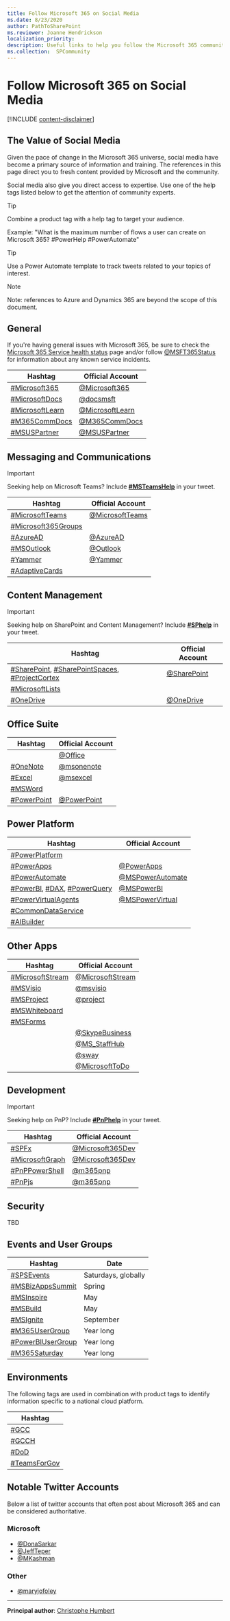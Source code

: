 ```yaml
---
title: Follow Microsoft 365 on Social Media
ms.date: 8/23/2020
author: PathToSharePoint
ms.reviewer: Joanne Hendrickson
localization_priority: 
description: Useful links to help you follow the Microsoft 365 community on social media
ms.collection:  SPCommunity
---
```


# Follow Microsoft 365 on Social Media

[!INCLUDE [content-disclaimer](includes/content-disclaimer.md)]

## The Value of Social Media

Given the pace of change in the Microsoft 365 universe, social media have become a primary source of information and training. The references in this page direct you to fresh content provided by Microsoft and the community.

Social media also give you direct access to expertise. Use one of the help tags listed below to get the attention of community experts.

> [!TIP]
> Combine a product tag with a help tag to target your audience.
>
> Example: "What is the maximum number of flows a user can create on Microsoft 365? #PowerHelp #PowerAutomate"
>

> [!TIP]
> Use a Power Automate template to track tweets related to your topics of interest.

>[!NOTE]
>Note: references to Azure and Dynamics 365 are beyond the scope of this document.

## General

If you're having general issues with Microsoft 365, be sure to check the [Microsoft 365 Service health status](https://status.office365.com/) page and/or follow [@MSFT365Status](https://twitter.com/MSFT365Status) for information about any known service incidents.

|Hashtag|Official Account|
|---|---|
|[#Microsoft365](https://twitter.com/hashtag/Microsoft365)|[@Microsoft365](https://twitter.com/Microsoft365)|
|[#MicrosoftDocs](https://twitter.com/hashtag/MicrosoftDocs)|[@docsmsft](https://twitter.com/docsmsft)|
|[#MicrosoftLearn](https://twitter.com/hashtag/MicrosoftLearn)|[@MicrosoftLearn](https://twitter.com/MicrosoftLearn)|
|[#M365CommDocs](https://twitter.com/hashtag/M365CommDocs)|[@M365CommDocs](https://twitter.com/M365CommDocs)|
|[#MSUSPartner](https://twitter.com/hashtag/MSUSPartner)|[@MSUSPartner](https://twitter.com/MSUSPartner)|

## Messaging and Communications

> [!IMPORTANT]
> Seeking help on Microsoft Teams? Include **[#MSTeamsHelp](https://twitter.com/hashtag/MSTeamsHelp)** in your tweet.

|Hashtag|Official Account|
|---|---|
|[#MicrosoftTeams](https://twitter.com/hashtag/MicrosoftTeams)|[@MicrosoftTeams](https://twitter.com/MicrosoftTeams)|
|[#Microsoft365Groups](https://twitter.com/hashtag/Microsoft365Groups)|
|[#AzureAD](https://twitter.com/hashtag/AzureAD)|[@AzureAD](https://twitter.com/azuread)|
|[#MSOutlook](https://twitter.com/hashtag/MSOutlook)|[@Outlook](https://twitter.com/Outlook)|
|[#Yammer](https://twitter.com/hashtag/Yammer)|[@Yammer](https://twitter.com/Yammer)|
|[#AdaptiveCards](https://twitter.com/hashtag/AdaptiveCards)||

## Content Management

> [!IMPORTANT]
> Seeking help on SharePoint and Content Management? Include **[#SPhelp](https://twitter.com/hashtag/SPhelp)** in your tweet.

|Hashtag|Official Account|
|---|---|
|[#SharePoint](https://twitter.com/hashtag/SharePoint), [#SharePointSpaces](https://twitter.com/hashtag/SharePointSpaces), [#ProjectCortex](https://twitter.com/hashtag/ProjectCortex)|[@SharePoint](https://twitter.com/SharePoint)|
|[#MicrosoftLists](https://twitter.com/hashtag/MicrosoftLists)||
|[#OneDrive](https://twitter.com/hashtag/OneDrive)|[@OneDrive](https://twitter.com/onedrive)|

## Office Suite

|Hashtag|Official Account|
|---|---|
||[@Office](https://twitter.com/Office)|
|[#OneNote](https://twitter.com/hashtag/OneNote)|[@msonenote](https://twitter.com/msonenote)|
|[#Excel](https://twitter.com/hashtag/Excel)|[@msexcel](https://twitter.com/msexcel)|
|[#MSWord](https://twitter.com/hashtag/MSWord)||
|[#PowerPoint](https://twitter.com/hashtag/PowerPoint)|[@PowerPoint](https://twitter.com/PowerPoint)|

## Power Platform

|Hashtag|Official Account|
|---|---|
|[#PowerPlatform](https://twitter.com/hashtag/PowerPlatform)||
|[#PowerApps](https://twitter.com/hashtag/PowerApps)|[@PowerApps](https://twitter.com/PowerApps)|
|[#PowerAutomate](https://twitter.com/hashtag/PowerAutomate)|[@MSPowerAutomate](https://twitter.com/MSPowerAutomate)|
|[#PowerBI](https://twitter.com/hashtag/PowerBI), [#DAX](https://twitter.com/hashtag/DAX), [#PowerQuery](https://twitter.com/hashtag/PowerQuery)|[@MSPowerBI](https://twitter.com/MSPowerBI)|
|[#PowerVirtualAgents](https://twitter.com/hashtag/PowerVirtualAgents)|[@MSPowerVirtual](https://twitter.com/MSPowerVirtual)|
|[#CommonDataService](https://twitter.com/hashtag/CommonDataService)||
|[#AIBuilder](https://twitter.com/hashtag/AIBuilder)||

## Other Apps

|Hashtag|Official Account|
|---|---|
|[#MicrosoftStream](https://twitter.com/hashtag/MicrosoftStream)|[@MicrosoftStream](https://twitter.com/MicrosoftStream)|
|[#MSVisio](https://twitter.com/hashtag/MSVisio)|[@msvisio](https://twitter.com/msvisio)|
|[#MSProject](https://twitter.com/hashtag/MSProject)|[@project](https://twitter.com/project)|
|[#MSWhiteboard](https://twitter.com/hashtag/MSWhiteboard)||
|[#MSForms](https://twitter.com/hashtag/MSForms)||
||[@SkypeBusiness](https://twitter.com/SkypeBusiness)|
||[@MS_StaffHub](https://twitter.com/MS_StaffHub)|
||[@sway](https://twitter.com/sway)|
||[@MicrosoftToDo](https://twitter.com/MicrosoftToDo)|

## Development

> [!IMPORTANT]
> Seeking help on PnP? Include **[#PnPhelp](https://twitter.com/hashtag/PnPhelp)** in your tweet.

|Hashtag|Official Account|
|---|---|
|[#SPFx](https://twitter.com/hashtag/SPFx)|[@Microsoft365Dev](https://twitter.com/Microsoft365Dev)|
|[#MicrosoftGraph](https://twitter.com/hashtag/MicrosoftGraph)|[@Microsoft365Dev](https://twitter.com/Microsoft365Dev)|
|[#PnPPowerShell](https://twitter.com/hashtag/PnPPowerShell)|[@m365pnp](https://twitter.com/m365pnp)|
|[#PnPjs](https://twitter.com/hashtag/PnPjs)|[@m365pnp](https://twitter.com/m365pnp)|

## Security

TBD

## Events and User Groups

|Hashtag|Date|
|---|---|
|[#SPSEvents](https://twitter.com/hashtag/SPSEvents)| Saturdays, globally |
|[#MSBizAppsSummit](https://twitter.com/hashtag/MSBizAppsSummit)|Spring|
|[#MSInspire](https://twitter.com/hashtag/MSInspire)|May|
|[#MSBuild](https://twitter.com/hashtag/MSBuild)|May|
|[#MSIgnite](https://twitter.com/hashtag/MSIgnite)|September|
|[#M365UserGroup](https://twitter.com/hashtag/M365UserGroup)|Year long|
|[#PowerBIUserGroup](https://twitter.com/hashtag/PowerBIUserGroup)|Year long|
|[#M365Saturday](https://twitter.com/hashtag/M365Saturday)|Year long|

## Environments

The following tags are used in combination with product tags to identify information specific to a national cloud platform.

|Hashtag|
|---|
|[#GCC](https://twitter.com/hashtag/GCC)|
|[#GCCH](https://twitter.com/hashtag/GCCH)|
|[#DoD](https://twitter.com/hashtag/DoD)|
|[#TeamsForGov](https://twitter.com/hashtag/TeamsForGov)|

## Notable Twitter Accounts

Below a list of twitter accounts that often post about Microsoft 365 and can be considered authoritative.

### Microsoft

- [@DonaSarkar](https://twitter.com/DonaSakar)
- [@JeffTeper](https://twitter.com/jeffteper)
- [@MKashman](https://twitter.com/mkashman)

### Other

- [@maryjofoley](https://twitter.com/maryjofoley)

---

**Principal author**: [Christophe Humbert](https://www.linkedin.com/in/pathtosharepoint/)
